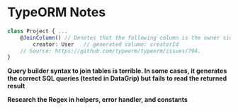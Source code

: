 # TypeORM Notes

```typescript
class Project { ... 
  	@JoinColumn() // Denotes that the following column is the owner side, which will be added to the 'projects' table. Each project doc points to the user who created it in unidirectional way. The column will be suffixed with the keyword 'Id'. Same thing to JoinTable
		creator: User 	// generated column: creatorId
    // Source: https://github.com/typeorm/typeorm/issues/794. 
}
```

**Query builder syntax to join tables is terrible. In some cases, it generates the correct SQL queries (tested in DataGrip) but fails to read the returned result**

**Research the Regex in helpers, error handler, and constants**
